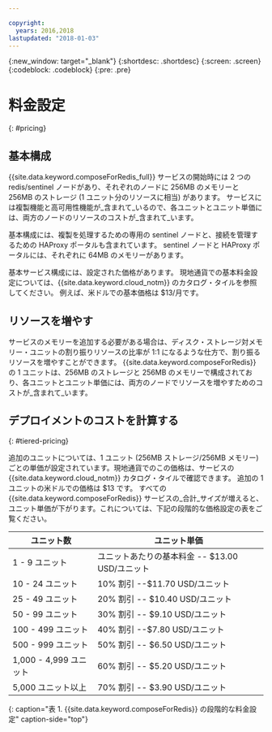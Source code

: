 ```yaml
---

copyright:
  years: 2016,2018
lastupdated: "2018-01-03"
---
```


{:new_window: target="_blank"}
{:shortdesc: .shortdesc}
{:screen: .screen}
{:codeblock: .codeblock}
{:pre: .pre}

# 料金設定
{: #pricing}

## 基本構成

{{site.data.keyword.composeForRedis_full}} サービスの開始時には 2 つの redis/sentinel ノードがあり、それぞれのノードに 256MB のメモリーと 256MB のストレージ (1 ユニット分のリソースに相当) があります。 サービスには複製機能と高可用性機能が_含まれて_いるので、各ユニットとユニット単価には、両方のノードのリソースのコストが_含まれて_います。

基本構成には、複製を処理するための専用の sentinel ノードと、接続を管理するための HAProxy ポータルも含まれています。 sentinel ノードと HAProxy ポータルには、それぞれに 64MB のメモリーがあります。

基本サービス構成には、設定された価格があります。 現地通貨での基本料金設定については、{{site.data.keyword.cloud_notm}} のカタログ・タイルを参照してください。 例えば、米ドルでの基本価格は $13/月です。

## リソースを増やす

サービスのメモリーを追加する必要がある場合は、ディスク・ストレージ対メモリー・ユニットの割り振りリソースの比率が 1:1 になるような仕方で、割り振るリソースを増やすことができます。 {{site.data.keyword.composeForRedis}} の 1 ユニットは、256MB のストレージと 256MB のメモリーで構成されており、各ユニットとユニット単価には、両方のノードでリソースを増やすためのコストが_含まれて_います。

## デプロイメントのコストを計算する
{: #tiered-pricing}

追加のユニットについては、1 ユニット (256MB ストレージ/256MB メモリー) ごとの単価が設定されています。現地通貨でのこの価格は、サービスの {{site.data.keyword.cloud_notm}} カタログ・タイルで確認できます。 追加の 1 ユニットの米ドルでの価格は $13 です。 すべての {{site.data.keyword.composeForRedis}} サービスの_合計_サイズが増えると、ユニット単価が下がります。これについては、下記の段階的な価格設定の表をご覧ください。

ユニット数|ユニット単価
----------|-----------
1 - 9 ユニット|ユニットあたりの基本料金 -- $13.00 USD/ユニット
10 - 24 ユニット|10% 割引 --$11.70 USD/ユニット
25 - 49 ユニット|20% 割引 -- $10.40 USD/ユニット
50 - 99 ユニット|30% 割引 -- $9.10 USD/ユニット
100 - 499 ユニット|40% 割引 --$7.80 USD/ユニット
500 - 999 ユニット|50% 割引 -- $6.50 USD/ユニット
1,000 - 4,999 ユニット|60% 割引 -- $5.20 USD/ユニット
5,000 ユニット以上|70% 割引 -- $3.90 USD/ユニット
{: caption="表 1. {{site.data.keyword.composeForRedis}} の段階的な料金設定" caption-side="top"}

